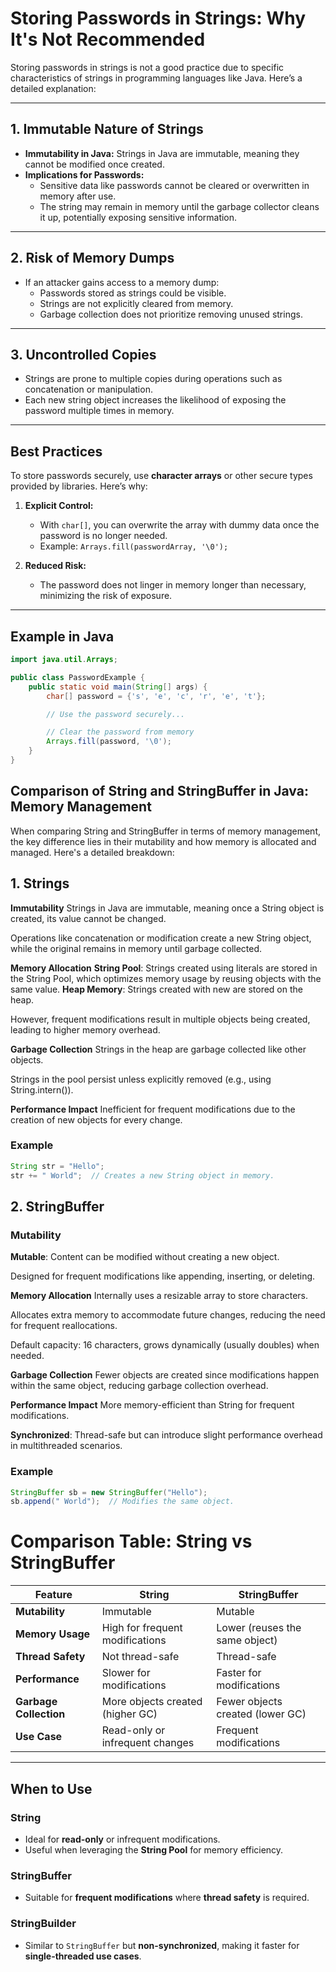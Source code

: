 # Storing Passwords in Strings: Why It's Not Recommended

Storing passwords in strings is not a good practice due to specific characteristics of strings in programming languages like Java. Here’s a detailed explanation:

---

## **1. Immutable Nature of Strings**
- **Immutability in Java:** Strings in Java are immutable, meaning they cannot be modified once created.
- **Implications for Passwords:**
  - Sensitive data like passwords cannot be cleared or overwritten in memory after use.
  - The string may remain in memory until the garbage collector cleans it up, potentially exposing sensitive information.

---

## **2. Risk of Memory Dumps**
- If an attacker gains access to a memory dump:
  - Passwords stored as strings could be visible.
  - Strings are not explicitly cleared from memory.
  - Garbage collection does not prioritize removing unused strings.

---

## **3. Uncontrolled Copies**
- Strings are prone to multiple copies during operations such as concatenation or manipulation.
- Each new string object increases the likelihood of exposing the password multiple times in memory.

---

## **Best Practices**
To store passwords securely, use **character arrays** or other secure types provided by libraries. Here’s why:

1. **Explicit Control:**
   - With `char[]`, you can overwrite the array with dummy data once the password is no longer needed.
   - Example: `Arrays.fill(passwordArray, '\0');`
   
2. **Reduced Risk:**
   - The password does not linger in memory longer than necessary, minimizing the risk of exposure.

---

## **Example in Java**

```java
import java.util.Arrays;

public class PasswordExample {
    public static void main(String[] args) {
        char[] password = {'s', 'e', 'c', 'r', 'e', 't'};

        // Use the password securely...

        // Clear the password from memory
        Arrays.fill(password, '\0');
    }
}
```

## Comparison of String and StringBuffer in Java: Memory Management

When comparing String and StringBuffer in terms of memory management, the key difference lies in their mutability and how memory is allocated and managed.
Here's a detailed breakdown:

## 1. Strings
**Immutability**
Strings in Java are immutable, meaning once a String object is created, its value cannot be changed.

Operations like concatenation or modification create a new String object, while the original remains in memory until garbage collected.

**Memory Allocation**
**String Pool**: Strings created using literals are stored in the String Pool, which optimizes memory usage by reusing objects with the same value.
**Heap Memory**: Strings created with new are stored on the heap.

However, frequent modifications result in multiple objects being created, leading to higher memory overhead.

**Garbage Collection**
Strings in the heap are garbage collected like other objects.

Strings in the pool persist unless explicitly removed (e.g., using String.intern()).

**Performance Impact**
Inefficient for frequent modifications due to the creation of new objects for every change.

### Example
```java
String str = "Hello";
str += " World";  // Creates a new String object in memory.
```
## 2. StringBuffer
### Mutability
**Mutable**: Content can be modified without creating a new object.

Designed for frequent modifications like appending, inserting, or deleting.

**Memory Allocation**
Internally uses a resizable array to store characters.

Allocates extra memory to accommodate future changes, reducing the need for frequent reallocations.

Default capacity: 16 characters, grows dynamically (usually doubles) when needed.

**Garbage Collection**
Fewer objects are created since modifications happen within the same object, reducing garbage collection overhead.

**Performance Impact**
More memory-efficient than String for frequent modifications.

**Synchronized**: Thread-safe but can introduce slight performance overhead in multithreaded scenarios.

### Example
```java
StringBuffer sb = new StringBuffer("Hello");
sb.append(" World");  // Modifies the same object.
```
# Comparison Table: String vs StringBuffer

| **Feature**            | **String**                        | **StringBuffer**                 |
|-------------------------|------------------------------------|-----------------------------------|
| **Mutability**          | Immutable                        | Mutable                          |
| **Memory Usage**        | High for frequent modifications  | Lower (reuses the same object)   |
| **Thread Safety**       | Not thread-safe                  | Thread-safe                      |
| **Performance**         | Slower for modifications         | Faster for modifications         |
| **Garbage Collection**  | More objects created (higher GC) | Fewer objects created (lower GC) |
| **Use Case**            | Read-only or infrequent changes  | Frequent modifications           |

---

## **When to Use**

### **String**
- Ideal for **read-only** or infrequent modifications.
- Useful when leveraging the **String Pool** for memory efficiency.

### **StringBuffer**
- Suitable for **frequent modifications** where **thread safety** is required.

### **StringBuilder**
- Similar to `StringBuffer` but **non-synchronized**, making it faster for **single-threaded use cases**.
